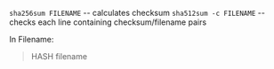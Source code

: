`sha256sum FILENAME` -- calculates checksum
`sha512sum -c FILENAME` -- checks each line containing checksum/filename pairs

In Filename:
> HASH filename